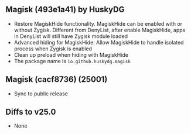 ## Magisk (493e1a41) by HuskyDG

- Restore MagiskHide functionality. MagiskHide can be enabled with or without Zygisk. Different from DenyList, after enable MagiskHide, apps in DenyList will still have Zygisk module loaded
- Advanced hiding for MagiskHide: Allow MagiskHide to handle isolated process when Zygisk is enabled
- Clean up preload when hiding with MagiskHide
- The package name is `io.github.huskydg.magisk`

## Magisk (cacf8736) (25001)

- Sync to public release

## Diffs to v25.0

- None
